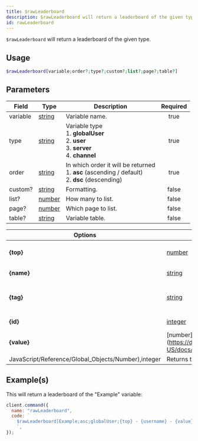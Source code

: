 ```yaml
---
title: $rawLeaderboard
description: $rawLeaderboard will return a leaderboard of the given type.
id: rawLeaderboard
---
```


`$rawLeaderboard` will return a leaderboard of the given type.

## Usage

```php
$rawLeaderboard[variable;order?;type?;custom?;list?;page?;table?]
```

## Parameters

| Field    | Type                                                                                              | Description                                                                                               | Required |
| -------- | ------------------------------------------------------------------------------------------------- | --------------------------------------------------------------------------------------------------------- | :------: |
| variable | [string](https://developer.mozilla.org/en-US/docs/Web/JavaScript/Reference/Global_Objects/String) | Variable name.                                                                                            |   true   |
| type     | [string](https://developer.mozilla.org/en-US/docs/Web/JavaScript/Reference/Global_Objects/String) | Variable type <br /> 1. **globalUser** <br /> 2. **user** <br /> 3. **server** <br /> 4. **channel**      |   true   |
| order    | [string](https://developer.mozilla.org/en-US/docs/Web/JavaScript/Reference/Global_Objects/String) | In which order it will be returned <br /> 1. **asc** (ascending / default) <br /> 2. **dsc** (descending) |   true   |
| custom?  | [string](https://developer.mozilla.org/en-US/docs/Web/JavaScript/Reference/Global_Objects/String) | Formatting.                                                                                               |  false   |
| list?    | [number](https://developer.mozilla.org/en-US/docs/Web/JavaScript/Reference/Global_Objects/Number) | How many to list.                                                                                         |  false   |
| page?    | [number](https://developer.mozilla.org/en-US/docs/Web/JavaScript/Reference/Global_Objects/Number) | Which page to list.                                                                                       |  false   |
| table?   | [string](https://developer.mozilla.org/en-US/docs/Web/JavaScript/Reference/Global_Objects/String) | Variable table.                                                                                           |  false   |

| Options                                             | Returns                                                                                             |                                         |
| --------------------------------------------------- | --------------------------------------------------------------------------------------------------- | --------------------------------------- |
| **{top}**                                           | [number](https://developer.mozilla.org/en-US/docs/Web/JavaScript/Reference/Global_Objects/Number)   | Returns the position of the user.       |
| **{name}**                                          | [string](https://developer.mozilla.org/en-US/docs/Web/JavaScript/Reference/Global_Objects/String)   | Returns the username.                   |
| **{tag}**                                           | [string](https://developer.mozilla.org/en-US/docs/Web/JavaScript/Reference/Global_Objects/String)   | Returns the username and discriminator. |
| **{id}**                                            | [integer](https://developer.mozilla.org/en-US/docs/Web/JavaScript/Reference/Global_Objects/Integer) | Returns the user ID.                    |
| **{value}**                                         | [number](https://developer.mozilla.org/en-US/docs/Web/                                              |
| JavaScript/Reference/Global_Objects/Number),integer | Returns the variable value.                                                                         |

## Example(s)

This will return a leaderboard of the "Example" variable:

```javascript
client.command({
  name: "rawLeaderboard",
  code: `
    $rawLeaderboard[Example;asc;globalUser;{top} - {username} - {value};10;1;main]
    `,
});
```

